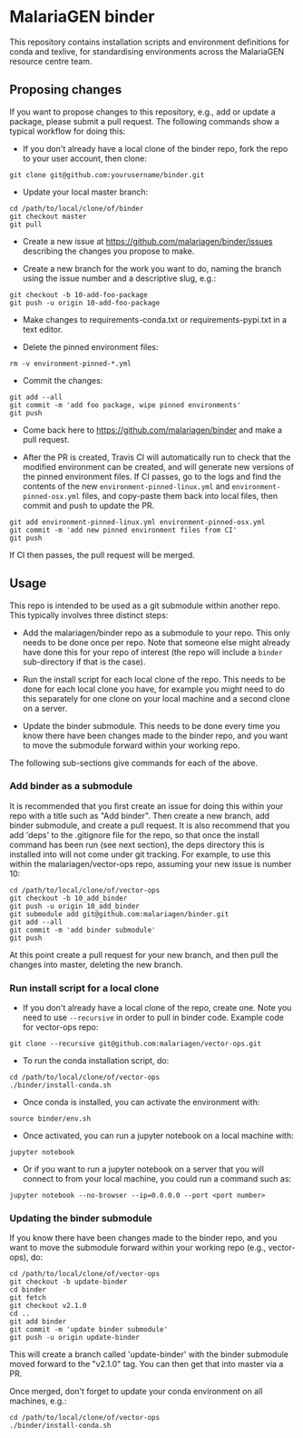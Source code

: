 # MalariaGEN binder

This repository contains installation scripts and environment
definitions for conda and texlive, for standardising environments
across the MalariaGEN resource centre team.

## Proposing changes

If you want to propose changes to this repository, e.g., add or update
a package, please submit a pull request. The following commands show a
typical workflow for doing this:

- If you don't already have a local clone of the binder repo, fork the
  repo to your user account, then clone:

```
git clone git@github.com:yourusername/binder.git
```

- Update your local master branch:

```
cd /path/to/local/clone/of/binder
git checkout master
git pull
```

- Create a new issue at https://github.com/malariagen/binder/issues
  describing the changes you propose to make.

- Create a new branch for the work you want to do, naming the branch
  using the issue number and a descriptive slug, e.g.:

```
git checkout -b 10-add-foo-package
git push -u origin 10-add-foo-package
```

- Make changes to requirements-conda.txt or requirements-pypi.txt in a
  text editor.

- Delete the pinned environment files:

```
rm -v environment-pinned-*.yml
```

- Commit the changes:

```
git add --all
git commit -m 'add foo package, wipe pinned environments'
git push
```

- Come back here to https://github.com/malariagen/binder and make a
  pull request.

- After the PR is created, Travis CI will automatically run to check
  that the modified environment can be created, and will generate new
  versions of the pinned environment files. If CI passes, go to the
  logs and find the contents of the new `environment-pinned-linux.yml`
  and `environment-pinned-osx.yml` files, and copy-paste them back
  into local files, then commit and push to update the PR.

```
git add environment-pinned-linux.yml environment-pinned-osx.yml
git commit -m 'add new pinned environment files from CI'
git push
```

If CI then passes, the pull request will be merged.

## Usage

This repo is intended to be used as a git submodule within another
repo. This typically involves three distinct steps:

- Add the malariagen/binder repo as a submodule to your repo. This
  only needs to be done once per repo. Note that someone else might
  already have done this for your repo of interest (the repo will
  include a ```binder``` sub-directory if that is the case).

- Run the install script for each local clone of the repo. This needs
  to be done for each local clone you have, for example you might need
  to do this separately for one clone on your local machine and a
  second clone on a server.

- Update the binder submodule. This needs to be done every time you
  know there have been changes made to the binder repo, and you want
  to move the submodule forward within your working repo.

The following sub-sections give commands for each of the above.

### Add binder as a submodule

It is recommended that you first create an issue for doing this within
your repo with a title such as "Add binder". Then create a new branch,
add binder submodule, and create a pull request. It is also recommend
that you add 'deps' to the .gitignore file for the repo, so that once
the install command has been run (see next section), the deps
directory this is installed into will not come under git tracking. For
example, to use this within the malariagen/vector-ops repo, assuming
your new issue is number 10:

```
cd /path/to/local/clone/of/vector-ops
git checkout -b 10_add_binder
git push -u origin 10_add_binder
git submodule add git@github.com:malariagen/binder.git
git add --all
git commit -m 'add binder submodule'
git push
```

At this point create a pull request for your new branch, and then pull
the changes into master, deleting the new branch. 

### Run install script for a local clone

- If you don't already have a local clone of the repo, create one.
  Note you need to use ```--recursive``` in order to pull in binder
  code. Example code for vector-ops repo:

```
git clone --recursive git@github.com:malariagen/vector-ops.git
```

- To run the conda installation script, do:

```
cd /path/to/local/clone/of/vector-ops
./binder/install-conda.sh
```

- Once conda is installed, you can activate the environment with:

```
source binder/env.sh
```

- Once activated, you can run a jupyter notebook on a local machine
  with:

```
jupyter notebook
```

- Or if you want to run a jupyter notebook on a server that you will
  connect to from your local machine, you could run a command such as:

```
jupyter notebook --no-browser --ip=0.0.0.0 --port <port number>
```

### Updating the binder submodule

If you know there have been changes made to the binder repo, and you
want to move the submodule forward within your working repo (e.g.,
vector-ops), do:

```
cd /path/to/local/clone/of/vector-ops
git checkout -b update-binder
cd binder
git fetch
git checkout v2.1.0
cd ..
git add binder
git commit -m 'update binder submodule'
git push -u origin update-binder 
```

This will create a branch called 'update-binder' with the binder
submodule moved forward to the "v2.1.0" tag. You can then get that
into master via a PR.

Once merged, don't forget to update your conda environment on all
machines, e.g.:

```
cd /path/to/local/clone/of/vector-ops
./binder/install-conda.sh
```
